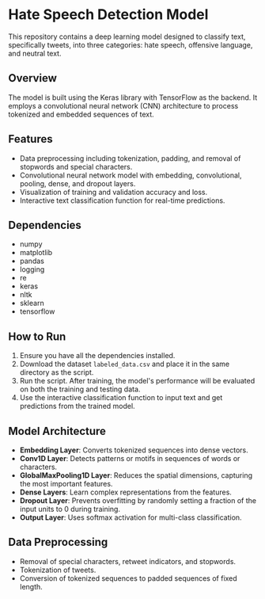 # Hate Speech Detection Model

This repository contains a deep learning model designed to classify text, specifically tweets, into three categories: hate speech, offensive language, and neutral text.

## Overview

The model is built using the Keras library with TensorFlow as the backend. It employs a convolutional neural network (CNN) architecture to process tokenized and embedded sequences of text.

## Features

- Data preprocessing including tokenization, padding, and removal of stopwords and special characters.
- Convolutional neural network model with embedding, convolutional, pooling, dense, and dropout layers.
- Visualization of training and validation accuracy and loss.
- Interactive text classification function for real-time predictions.

## Dependencies

- numpy
- matplotlib
- pandas
- logging
- re
- keras
- nltk
- sklearn
- tensorflow

## How to Run

1. Ensure you have all the dependencies installed.
2. Download the dataset `labeled_data.csv` and place it in the same directory as the script.
3. Run the script. After training, the model's performance will be evaluated on both the training and testing data.
4. Use the interactive classification function to input text and get predictions from the trained model.

## Model Architecture

- **Embedding Layer**: Converts tokenized sequences into dense vectors.
- **Conv1D Layer**: Detects patterns or motifs in sequences of words or characters.
- **GlobalMaxPooling1D Layer**: Reduces the spatial dimensions, capturing the most important features.
- **Dense Layers**: Learn complex representations from the features.
- **Dropout Layer**: Prevents overfitting by randomly setting a fraction of the input units to 0 during training.
- **Output Layer**: Uses softmax activation for multi-class classification.

## Data Preprocessing

- Removal of special characters, retweet indicators, and stopwords.
- Tokenization of tweets.
- Conversion of tokenized sequences to padded sequences of fixed length.
